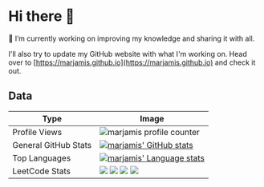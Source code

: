 # Hi there 👋

🔭 I’m currently working on improving my knowledge and sharing it with all.

I'll also try to update my GitHub website with what I'm working on. Head over to [https://marjamis.github.io](https://marjamis.github.io) and check it out.

## Data

| Type | Image |
| --- | ---|
| Profile Views | <img src="https://komarev.com/ghpvc/?username=marjamis" alt="marjamis profile counter" /> | 
| General GitHub Stats | [![marjamis' GitHub stats](https://github-readme-stats.vercel.app/api?username=marjamis&show_icons=true&theme=highcontrast)](https://github.com/anuraghazra/github-readme-stats) |
| Top Languages | [![marjamis' Language stats](https://github-readme-stats.vercel.app/api/top-langs/?username=marjamis&size_weight=0.5&count_weight=0.5&theme=highcontrast)](https://github.com/anuraghazra/github-readme-stats) |
| LeetCode Stats | ![](https://badges.peiyuan.ch/leetcode/marjamis/solved) ![](https://badges.peiyuan.ch/leetcode/marjamis/solved?difficulty=easy) ![](https://badges.peiyuan.ch/leetcode/marjamis/solved?difficulty=medium) ![](https://badges.peiyuan.ch/leetcode/marjamis/solved?difficulty=hard)  |
